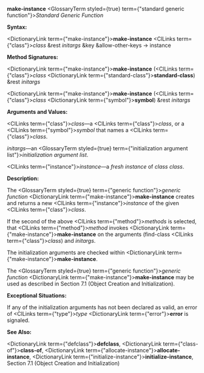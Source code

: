 **make-instance** <GlossaryTerm styled={true} term={"standard generic function"}><i>Standard Generic Function</i></GlossaryTerm> 



**Syntax:** 



<DictionaryLink  term={"make-instance"}><b>make-instance</b></DictionaryLink> <ClLinks  term={"class"}><i>class</i></ClLinks> &amp;rest *initargs* &amp;key &amp;allow-other-keys → instance 



**Method Signatures:** 



<DictionaryLink  term={"make-instance"}><b>make-instance</b></DictionaryLink> (<ClLinks  term={"class"}><i>class</i></ClLinks> <DictionaryLink  term={"standard-class"}><b>standard-class</b></DictionaryLink>) &amp;rest *initargs* 



<DictionaryLink  term={"make-instance"}><b>make-instance</b></DictionaryLink> (<ClLinks  term={"class"}><i>class</i></ClLinks> <DictionaryLink  term={"symbol"}><b>symbol</b></DictionaryLink>) &amp;rest *initargs* 



**Arguments and Values:** 



<ClLinks  term={"class"}><i>class</i></ClLinks>—a <ClLinks  term={"class"}><i>class</i></ClLinks>, or a <ClLinks  term={"symbol"}><i>symbol</i></ClLinks> that names a <ClLinks  term={"class"}><i>class</i></ClLinks>. 



*initargs*—an <GlossaryTerm styled={true} term={"initialization argument list"}><i>initialization argument list</i></GlossaryTerm>. 



<ClLinks  term={"instance"}><i>instance</i></ClLinks>—a *fresh instance* of *class class*. 







 



 



**Description:** 



The <GlossaryTerm styled={true} term={"generic function"}><i>generic function</i></GlossaryTerm> <DictionaryLink  term={"make-instance"}><b>make-instance</b></DictionaryLink> creates and returns a new <ClLinks  term={"instance"}><i>instance</i></ClLinks> of the given <ClLinks  term={"class"}><i>class</i></ClLinks>. 



If the second of the above <ClLinks  term={"method"}><i>methods</i></ClLinks> is selected, that <ClLinks  term={"method"}><i>method</i></ClLinks> invokes <DictionaryLink  term={"make-instance"}><b>make-instance</b></DictionaryLink> on the arguments (find-class <ClLinks  term={"class"}><i>class</i></ClLinks>) and *initargs*. 



The initialization arguments are checked within <DictionaryLink  term={"make-instance"}><b>make-instance</b></DictionaryLink>. 



The <GlossaryTerm styled={true} term={"generic function"}><i>generic function</i></GlossaryTerm> <DictionaryLink  term={"make-instance"}><b>make-instance</b></DictionaryLink> may be used as described in Section 7.1 (Object Creation and Initialization). 



**Exceptional Situations:** 



If any of the initialization arguments has not been declared as valid, an error of <ClLinks  term={"type"}><i>type</i></ClLinks> <DictionaryLink  term={"error"}><b>error</b></DictionaryLink> is signaled. 



**See Also:** 



<DictionaryLink  term={"defclass"}><b>defclass</b></DictionaryLink>, <DictionaryLink  term={"class-of"}><b>class-of</b></DictionaryLink>, <DictionaryLink  term={"allocate-instance"}><b>allocate-instance</b></DictionaryLink>, <DictionaryLink  term={"initialize-instance"}><b>initialize-instance</b></DictionaryLink>, Section 7.1 (Object Creation and Initialization) 



